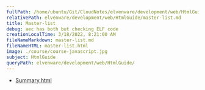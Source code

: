 ```yaml
---
fullPath: /home/ubuntu/Git/CloudNotes/elvenware/development/web/HtmlGuide/master-list.md
relativePath: elvenware/development/web/HtmlGuide/master-list.md
title: Master-list
debug: aec has both but checking ELF code
creationLocalTime: 3/18/2022, 8:21:00 AM
fileNameMarkdown: master-list.md
fileNameHTML: master-list.html
image: ./course/course-javascript.jpg
subject: HtmlGuide
queryPath: elvenware/development/web/HtmlGuide/
---
```


<!-- toc -->
<!-- tocstop -->

* [Summary.html](Summary.html)